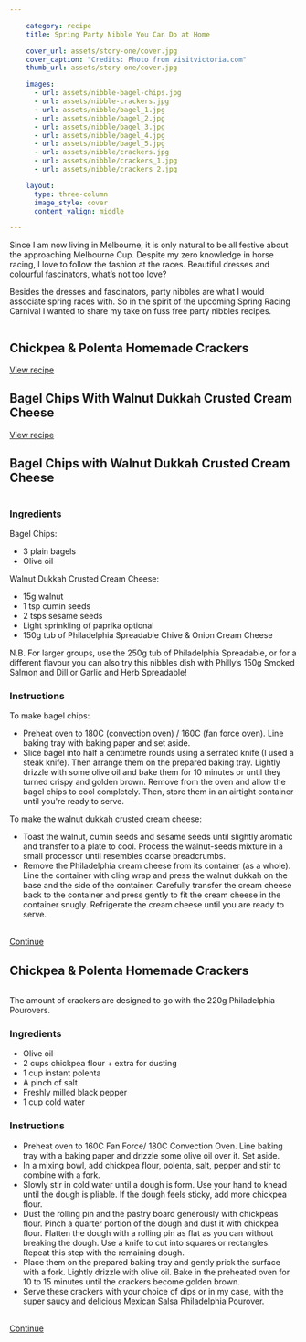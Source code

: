 ```yaml
---

    category: recipe
    title: Spring Party Nibble You Can Do at Home

    cover_url: assets/story-one/cover.jpg
    cover_caption: "Credits: Photo from visitvictoria.com"
    thumb_url: assets/story-one/cover.jpg

    images:
      - url: assets/nibble-bagel-chips.jpg
      - url: assets/nibble-crackers.jpg
      - url: assets/nibble/bagel_1.jpg
      - url: assets/nibble/bagel_2.jpg
      - url: assets/nibble/bagel_3.jpg
      - url: assets/nibble/bagel_4.jpg
      - url: assets/nibble/bagel_5.jpg
      - url: assets/nibble/crackers.jpg
      - url: assets/nibble/crackers_1.jpg
      - url: assets/nibble/crackers_2.jpg

    layout:
      type: three-column
      image_style: cover
      content_valign: middle

---
```


Since I am now living in Melbourne, it is only natural to be all festive about the approaching Melbourne Cup. Despite my zero knowledge in horse racing, I love to follow the fashion at the races. Beautiful dresses and colourful fascinators, what’s not too love?

Besides the dresses and fascinators, party nibbles are what I would associate spring races with. So in the spirit of the upcoming Spring Racing Carnival I wanted to share my take on fuss free party nibbles recipes.

<div class="single-item">
  <img class="thumb-image" data-media-id="images:1"/>
  <h2 class="title">Chickpea & Polenta Homemade Crackers</h2>
  <a class="button outline open-layer" href="#biscuits_recipe">View recipe</a>
</div>

<div class="single-item">
  <img class="thumb-image" data-media-id="images:2"/>

  <h2 class="title">Bagel Chips With Walnut Dukkah Crusted Cream Cheese</h2>
  <a class="button outline  open-layer" href="#bagel_chips_recipe">View recipe</a>
</div>

<article id="bagel_chips_recipe" class="page stack">
  <div class="content">
    <h2>Bagel Chips with Walnut Dukkah Crusted Cream Cheese</h2>
    <img data-media-id="images:7">
    <h3>Ingredients</h3>
    <p>Bagel Chips:</p>
    <ul>
      <li>3 plain bagels</li>
      <li>Olive oil</li>
    </ul>
    <p>Walnut Dukkah Crusted Cream Cheese:</p>
    <ul>
      <li>15g walnut</li>
      <li>1 tsp cumin seeds </li>
      <li>2 tsps sesame seeds </li>
      <li>Light sprinkling of paprika optional</li>
      <li>150g tub of Philadelphia Spreadable Chive & Onion Cream Cheese</li>
    </ul>
    <p>
      N.B. For larger groups, use the 250g tub of Philadelphia Spreadable, or for a different flavour you can also try this nibbles dish with Philly’s 150g Smoked Salmon and Dill or Garlic and Herb Spreadable!
    </p>
    <h3>Instructions</h3>
    <p>To make bagel chips: </p>
    <ul>
      <li>Preheat oven to 180C (convection oven) / 160C (fan force oven). Line baking tray with baking paper and set aside.</li>
      <li>Slice bagel into half a centimetre rounds using a serrated knife (I used a steak knife). Then arrange them on the prepared baking tray. Lightly drizzle with some olive oil and bake them for 10 minutes or until they turned crispy and golden brown. Remove from the oven and allow the bagel chips to cool completely. Then, store them in an airtight container until you're ready to serve.</li>
    </ul>
    <p>To make the walnut dukkah crusted cream cheese: </p>
    <ul>
      <li>Toast the walnut, cumin seeds and sesame seeds until slightly aromatic and transfer to a plate to cool. Process the walnut-seeds mixture in a small processor until resembles coarse breadcrumbs.</li>
      <li>Remove the Philadelphia cream cheese from its container (as a whole). Line the container with cling wrap and press the walnut dukkah on the base and the side of the container. Carefully transfer the cream cheese back to the container and press gently to fit the cream cheese in the container snugly. Refrigerate the cream cheese until you are ready to serve.
      </li>
    </ul>
    <img data-media-id="images:3">
    <img data-media-id="images:4">
    <img data-media-id="images:5">
    <img data-media-id="images:6">
  </div>
  <footer>
    <a href="#bagel_chips_recipe" class="button outline small close action">Continue</a>
  </footer>
</article>

<article id="biscuits_recipe" class="page stack">
  <div class="content">
    <h2>Chickpea & Polenta Homemade Crackers</h2>
    <img data-media-id="images:8">
    <p>The amount of crackers are designed to go with the 220g Philadelphia Pourovers.</p>
    <h3>Ingredients</h3>
    <ul>
      <li>Olive oil </li>
      <li>2 cups chickpea flour + extra for dusting </li>
      <li>1 cup instant polenta </li>
      <li>A pinch of salt </li>
      <li>Freshly milled black pepper </li>
      <li>1 cup cold water</li>
    </ul>
    <h3>Instructions</h3>
    <ul>
      <li>Preheat oven to 160C Fan Force/ 180C Convection Oven. Line baking tray with a baking paper and drizzle some olive oil over it. Set aside. </li>
      <li>In a mixing bowl, add chickpea flour, polenta, salt, pepper and stir to combine with a fork. </li>
      <li>Slowly stir in cold water until a dough is form. Use your hand to knead until the dough is pliable. If the dough feels sticky, add more chickpea flour. </li>
      <li>Dust the rolling pin and the pastry board generously with chickpeas flour. Pinch a quarter portion of the dough and dust it with chickpea flour. Flatten the dough with a rolling pin as flat as you can without breaking the dough. Use a knife to cut into squares or rectangles. Repeat this step with the remaining dough. </li>
      <li>Place them on the prepared baking tray and gently prick the surface with a fork. Lightly drizzle with olive oil. Bake in the preheated oven for 10 to 15 minutes until the crackers become golden brown. </li>
      <li>Serve these crackers with your choice of dips or in my case, with the super saucy and delicious Mexican Salsa Philadelphia Pourover.</li>
    </ul>
    <img data-media-id="images:9">
    <img data-media-id="images:10">
  </div>
  <footer>
    <a href="#biscuits_recipe" class="button outline small close action">Continue</a>
  </footer>
</article>
